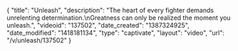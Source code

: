 {
    "title": "Unleash",
    "description": "The heart of every fighter demands unrelenting determination.\nGreatness can only be realized the moment you unleash.",
    "videoid": "137502",
    "date_created": "1387324925",
    "date_modified": "1418181134",
    "type": "captivate",
    "layout": "video",
    "url": "\/v\/unleash\/137502"
}